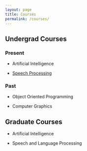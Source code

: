 ```yaml
---
layout: page 
title: Courses
permalink: /courses/
---
```


## Undergrad Courses 

### Present 

-   Artificial Intelligence

-   [Speech Processing](/courses/SP.html)


### Past 

-   Object Oriented Programming

-   Computer Graphics

## Graduate Courses 

-   Artificial Intelligence

-   Speech and Language Processing